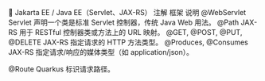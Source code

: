 

🔹 Jakarta EE / Java EE（Servlet、JAX-RS）
注解	框架	说明
@WebServlet	Servlet	声明一个类是标准 Servlet 控制器，传统 Java Web 用法。
@Path	JAX-RS	用于 RESTful 控制器类或方法上的 URL 映射。
@GET, @POST, @PUT, @DELETE	JAX-RS	指定请求的 HTTP 方法类型。
@Produces, @Consumes	JAX-RS	指定请求/响应的媒体类型（如 application/json）。


@Route	Quarkus	标识请求路径。